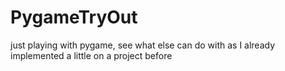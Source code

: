 # PygameTryOut
just playing with pygame, see what else can do with as I already implemented a little on a project before

